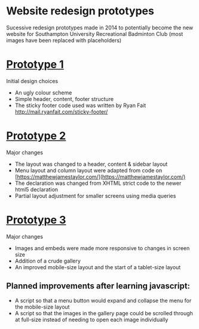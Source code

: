 # Website redesign prototypes

Sucessive redesign prototypes made in 2014 to potentially become the new website for Southampton University Recreational Badminton Club
(most images have been replaced with placeholders)

# [Prototype 1](p1)

Initial design choices

* An ugly colour scheme
* Simple header, content, footer structure
* The sticky footer code used was written by Ryan Fait http://mail.ryanfait.com/sticky-footer/
    
# [Prototype 2](p2)

Major changes
    
* The layout was changed to a header, content & sidebar layout
* Menu layout and column layout were adapted from code on [https://matthewjamestaylor.com/](https://matthewjamestaylor.com/)
* The declaration was changed from XHTML strict code to the newer html5 declaration
* Partial layout adjustment for smaller screens using media queries

# [Prototype 3](p3)

Major changes
    
* Images and embeds were made more responsive to changes in screen size 
* Addition of a crude gallery
* An improved mobile-size layout and the start of a tablet-size layout


## Planned improvements after learning javascript:
    
* A script so that a menu button would expand and collapse the menu for the mobile-size layout
* A script so that the images in the gallery page could be scrolled through at full-size instead of needing to open each image individually

